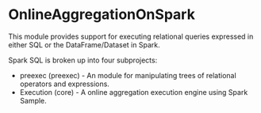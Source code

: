 # OnlineAggregationOnSpark


This module provides support for executing relational queries expressed in either SQL or the DataFrame/Dataset in Spark.

Spark SQL is broken up into four subprojects:
 - preexec (preexec) - An module for manipulating trees of relational operators and expressions.
 - Execution (core) - A online aggregation execution engine using Spark Sample.